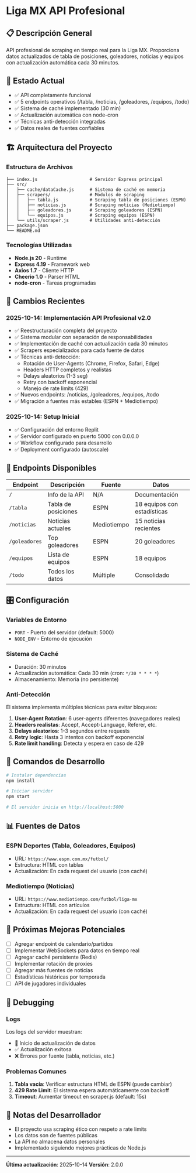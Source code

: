 # Liga MX API Profesional

## 📋 Descripción General
API profesional de scraping en tiempo real para la Liga MX. Proporciona datos actualizados de tabla de posiciones, goleadores, noticias y equipos con actualización automática cada 30 minutos.

## 🎯 Estado Actual
- ✅ API completamente funcional
- ✅ 5 endpoints operativos (/tabla, /noticias, /goleadores, /equipos, /todo)
- ✅ Sistema de caché implementado (30 min)
- ✅ Actualización automática con node-cron
- ✅ Técnicas anti-detección integradas
- ✅ Datos reales de fuentes confiables

## 🏗️ Arquitectura del Proyecto

### Estructura de Archivos
```
├── index.js                    # Servidor Express principal
├── src/
│   ├── cache/dataCache.js      # Sistema de caché en memoria
│   ├── scrapers/               # Módulos de scraping
│   │   ├── tabla.js            # Scraping tabla de posiciones (ESPN)
│   │   ├── noticias.js         # Scraping noticias (Mediotiempo)
│   │   ├── goleadores.js       # Scraping goleadores (ESPN)
│   │   └── equipos.js          # Scraping equipos (ESPN)
│   └── utils/scraper.js        # Utilidades anti-detección
├── package.json
└── README.md
```

### Tecnologías Utilizadas
- **Node.js 20** - Runtime
- **Express 4.19** - Framework web
- **Axios 1.7** - Cliente HTTP
- **Cheerio 1.0** - Parser HTML
- **node-cron** - Tareas programadas

## 🔄 Cambios Recientes

### 2025-10-14: Implementación API Profesional v2.0
- ✅ Reestructuración completa del proyecto
- ✅ Sistema modular con separación de responsabilidades
- ✅ Implementación de caché con actualización cada 30 minutos
- ✅ Scrapers especializados para cada fuente de datos
- ✅ Técnicas anti-detección:
  - Rotación de User-Agents (Chrome, Firefox, Safari, Edge)
  - Headers HTTP completos y realistas
  - Delays aleatorios (1-3 seg)
  - Retry con backoff exponencial
  - Manejo de rate limits (429)
- ✅ Nuevos endpoints: /noticias, /goleadores, /equipos, /todo
- ✅ Migración a fuentes más estables (ESPN + Mediotiempo)

### 2025-10-14: Setup Inicial
- ✅ Configuración del entorno Replit
- ✅ Servidor configurado en puerto 5000 con 0.0.0.0
- ✅ Workflow configurado para desarrollo
- ✅ Deployment configurado (autoscale)

## 🚀 Endpoints Disponibles

| Endpoint | Descripción | Fuente | Datos |
|----------|-------------|--------|-------|
| `/` | Info de la API | N/A | Documentación |
| `/tabla` | Tabla de posiciones | ESPN | 18 equipos con estadísticas |
| `/noticias` | Noticias actuales | Mediotiempo | 15 noticias recientes |
| `/goleadores` | Top goleadores | ESPN | 20 goleadores |
| `/equipos` | Lista de equipos | ESPN | 18 equipos |
| `/todo` | Todos los datos | Múltiple | Consolidado |

## 🎛️ Configuración

### Variables de Entorno
- `PORT` - Puerto del servidor (default: 5000)
- `NODE_ENV` - Entorno de ejecución

### Sistema de Caché
- Duración: 30 minutos
- Actualización automática: Cada 30 min (cron: `*/30 * * * *`)
- Almacenamiento: Memoria (no persistente)

### Anti-Detección
El sistema implementa múltiples técnicas para evitar bloqueos:
1. **User-Agent Rotation**: 6 user-agents diferentes (navegadores reales)
2. **Headers realistas**: Accept, Accept-Language, Referer, etc.
3. **Delays aleatorios**: 1-3 segundos entre requests
4. **Retry logic**: Hasta 3 intentos con backoff exponencial
5. **Rate limit handling**: Detecta y espera en caso de 429

## 🔧 Comandos de Desarrollo

```bash
# Instalar dependencias
npm install

# Iniciar servidor
npm start

# El servidor inicia en http://localhost:5000
```

## 📊 Fuentes de Datos

### ESPN Deportes (Tabla, Goleadores, Equipos)
- URL: `https://www.espn.com.mx/futbol/`
- Estructura: HTML con tablas
- Actualización: En cada request del usuario (con caché)

### Mediotiempo (Noticias)
- URL: `https://www.mediotiempo.com/futbol/liga-mx`
- Estructura: HTML con artículos
- Actualización: En cada request del usuario (con caché)

## 🎯 Próximas Mejoras Potenciales
- [ ] Agregar endpoint de calendario/partidos
- [ ] Implementar WebSockets para datos en tiempo real
- [ ] Agregar caché persistente (Redis)
- [ ] Implementar rotación de proxies
- [ ] Agregar más fuentes de noticias
- [ ] Estadísticas históricas por temporada
- [ ] API de jugadores individuales

## 🐛 Debugging

### Logs
Los logs del servidor muestran:
- 🔄 Inicio de actualización de datos
- ✅ Actualización exitosa
- ❌ Errores por fuente (tabla, noticias, etc.)

### Problemas Comunes
1. **Tabla vacía**: Verificar estructura HTML de ESPN (puede cambiar)
2. **429 Rate Limit**: El sistema espera automáticamente con backoff
3. **Timeout**: Aumentar timeout en scraper.js (default: 15s)

## 📝 Notas del Desarrollador
- El proyecto usa scraping ético con respeto a rate limits
- Los datos son de fuentes públicas
- La API no almacena datos personales
- Implementado siguiendo mejores prácticas de Node.js

---

**Última actualización**: 2025-10-14
**Versión**: 2.0.0
